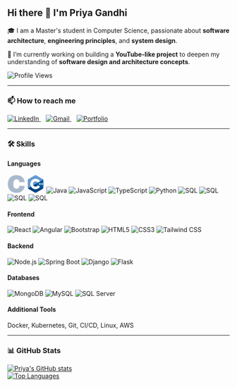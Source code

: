## Hi there 👋 I'm **Priya Gandhi**

🎓 I am a Master's student in Computer Science, passionate about **software architecture**, **engineering principles**, and **system design**.

🚀 I’m currently working on building a **YouTube-like project** to deepen my understanding of **software design and architecture concepts**.

![Profile Views](https://komarev.com/ghpvc/?username=PriyaGandhi311&label=Profile%20Views&color=0e75b6&style=flat)

---

### 📫 How to reach me

<a href="https://www.linkedin.com/in/pg46/" target="_blank">
  <img src="https://cdn.jsdelivr.net/gh/devicons/devicon/icons/linkedin/linkedin-original.svg" alt="LinkedIn" width="40" />
</a>
&nbsp;&nbsp;
<a href="mailto:pgandhi4@ncsu.edu" target="_blank">
  <img src="https://upload.wikimedia.org/wikipedia/commons/7/7e/Gmail_icon_%282020%29.svg" alt="Gmail" width="40" />
</a>
&nbsp;&nbsp;
<a href="https://your-portfolio-link.com" target="_blank">
  <img src="https://cdn-icons-png.flaticon.com/512/841/841364.png" alt="Portfolio" width="40" />
</a>

---

### 🛠️ Skills

#### **Languages**
<p>
  <img src="https://raw.githubusercontent.com/devicons/devicon/master/icons/c/c-original.svg" alt="C" width="40" />
  <img src="https://raw.githubusercontent.com/devicons/devicon/master/icons/cplusplus/cplusplus-original.svg" alt="C++" width="40" />
  <img src="https://www.vectorlogo.zone/logos/java/java-horizontal.svg" alt="Java" width="120" />
  <img src="https://www.vectorlogo.zone/logos/javascript/javascript-horizontal.svg" alt="JavaScript" width="120" />
  <img src="https://www.vectorlogo.zone/logos/typescriptlang/typescriptlang-ar21.svg" alt="TypeScript" width="120" />
  <img src="https://www.vectorlogo.zone/logos/python/python-horizontal.svg" alt="Python" width="120" />
  <img src="https://www.vectorlogo.zone/logos/mysql/mysql-horizontal.svg" alt="SQL" width="120" />
  <img src="https://raw.githubusercontent.com/yurijserrano/Github-Profile-Readme-Logos/master/databases/mysql.svg"  alt="SQL" width="40" />
  <img src="https://static-00.iconduck.com/assets.00/sql-icon-1024x1024-1o9l7bvx.png" alt="SQL" width="120" />
  <img src="https://upload.wikimedia.org/wikipedia/commons/8/87/Sql_data_base_with_logo.png" alt="SQL" width="120" />


</p>

#### **Frontend**
<p>
  <img src="https://www.vectorlogo.zone/logos/reactjs/reactjs-ar21.svg" alt="React" height="50" />
  <img src="https://www.vectorlogo.zone/logos/angular/angular-ar21.svg" alt="Angular" height="50" />
  <img src="https://www.vectorlogo.zone/logos/getbootstrap/getbootstrap-ar21.svg" alt="Bootstrap" height="50" />
  <img src="https://www.vectorlogo.zone/logos/w3_html5/w3_html5-ar21.svg" alt="HTML5" height="50" />
  <img src="https://www.vectorlogo.zone/logos/w3_css/w3_css-ar21.svg" alt="CSS3" height="50" />
  <img src="https://www.vectorlogo.zone/logos/tailwindcss/tailwindcss-ar21.svg" alt="Tailwind CSS" height="50" />
</p>

#### **Backend**
<p>
  <img src="https://www.vectorlogo.zone/logos/nodejs/nodejs-horizontal.svg" alt="Node.js" height="50" />
  <img src="https://www.vectorlogo.zone/logos/springio/springio-ar21.svg" alt="Spring Boot" height="50" />
  <img src="https://www.vectorlogo.zone/logos/djangoproject/djangoproject-ar21.svg" alt="Django" height="50" />
  <img src="https://cdn.jsdelivr.net/gh/devicons/devicon/icons/flask/flask-original.svg" alt="Flask" width="40" />
</p>


#### **Databases**
<p>
  <img src="https://www.vectorlogo.zone/logos/mongodb/mongodb-ar21.svg" alt="MongoDB" height="50" />
  <img src="https://www.vectorlogo.zone/logos/mysql/mysql-horizontal.svg" alt="MySQL" height="30" />
  <img src="https://cdn.jsdelivr.net/gh/devicons/devicon/icons/microsoftsqlserver/microsoftsqlserver-plain.svg" alt="SQL Server" width="40" />
</p>


#### **Additional Tools**
Docker, Kubernetes, Git, CI/CD, Linux, AWS

---

### 📊 GitHub Stats

<a href="https://github.com/PriyaGandhi311">
  <img src="https://github-readme-stats.vercel.app/api?username=PriyaGandhi311&show_icons=true&theme=tokyonight" alt="Priya's GitHub stats" />
</a>

<br/>

<a href="https://github.com/PriyaGandhi311">
  <img src="https://github-readme-stats.vercel.app/api/top-langs/?username=PriyaGandhi311&layout=compact&theme=tokyonight" alt="Top Languages" />
</a>
